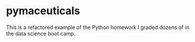 # pymaceuticals
This is a refactored example of the Python homework I graded dozens of in the data science boot camp.
